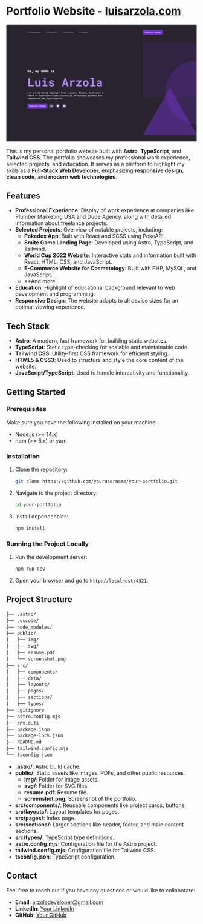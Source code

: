 # Portfolio Website - [luisarzola.com](https://luisarzola.com)

![Screenshot of my portfolio](./public/screenshot.png)

This is my personal portfolio website built with **Astro**, **TypeScript**, and **Tailwind CSS**. The portfolio showcases my professional work experience, selected projects, and education. It serves as a platform to highlight my skills as a **Full-Stack Web Developer**, emphasizing **responsive design**, **clean code**, and **modern web technologies**.

## Features

-   **Professional Experience**: Display of work experience at companies like Plumber Marketing USA and Dude Agency, along with detailed information about freelance projects.
-   **Selected Projects**: Overview of notable projects, including:
    -   **Pokedex App**: Built with React and SCSS using PokeAPI.
    -   **Smite Game Landing Page**: Developed using Astro, TypeScript, and Tailwind.
    -   **World Cup 2022 Website**: Interactive stats and information built with React, HTML, CSS, and JavaScript.
    -   **E-Commerce Website for Cosmetology**: Built with PHP, MySQL, and JavaScript.
    -   \*\*And more.
-   **Education**: Highlight of educational background relevant to web development and programming.
-   **Responsive Design**: The website adapts to all device sizes for an optimal viewing experience.

## Tech Stack

-   **Astro**: A modern, fast framework for building static websites.
-   **TypeScript**: Static type-checking for scalable and maintainable code.
-   **Tailwind CSS**: Utility-first CSS framework for efficient styling.
-   **HTML5 & CSS3**: Used to structure and style the core content of the website.
-   **JavaScript/TypeScript**: Used to handle interactivity and functionality.

## Getting Started

### Prerequisites

Make sure you have the following installed on your machine:

-   Node.js (>= 14.x)
-   npm (>= 6.x) or yarn

### Installation

1. Clone the repository:

    ```bash
    git clone https://github.com/yourusername/your-portfolio.git
    ```

2. Navigate to the project directory:

    ```bash
    cd your-portfolio
    ```

3. Install dependencies:
    ```bash
    npm install
    ```

### Running the Project Locally

1. Run the development server:

    ```bash
    npm run dev
    ```

2. Open your browser and go to `http://localhost:4321`.

## Project Structure

```bash
├── .astro/
├── .vscode/
├── node_modules/
├── public/
│   ├── img/
│   ├── svg/
│   ├── resume.pdf
│   └── screenshot.png
├── src/
│   ├── components/
│   ├── data/
│   ├── layouts/
│   ├── pages/
│   ├── sections/
│   ├── types/
├── .gitignore
├── astro.config.mjs
├── env.d.ts
├── package.json
├── package-lock.json
├── README.md
├── tailwind.config.mjs
└── tsconfig.json
```

-   **.astro/**: Astro build cache.
-   **public/**: Static assets like images, PDFs, and other public resources.
    -   **img/**: Folder for image assets.
    -   **svg/**: Folder for SVG files.
    -   **resume.pdf**: Resume file.
    -   **screenshot.png**: Screenshot of the portfolio.
-   **src/components/**: Reusable components like project cards, buttons.
-   **src/layouts/**: Layout templates for pages.
-   **src/pages/**: Index page.
-   **src/sections/**: Larger sections like header, footer, and main content sections.
-   **src/types/**: TypeScript type definitions.
-   **astro.config.mjs**: Configuration file for the Astro project.
-   **tailwind.config.mjs**: Configuration file for Tailwind CSS.
-   **tsconfig.json**: TypeScript configuration.

## Contact

Feel free to reach out if you have any questions or would like to collaborate:

-   **Email**: arzoladeveloper@gmail.com
-   **LinkedIn**: [Your LinkedIn](https://www.linkedin.com/in/luis-arzola/)
-   **GitHub**: [Your GitHub](https://github.com/ArzolaG)
